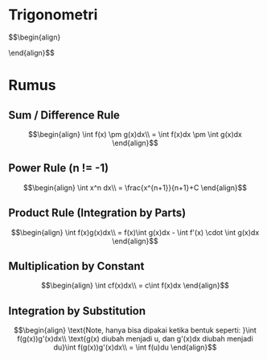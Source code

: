 # Trigonometri
$$\begin{align}

\end{align}$$
# Rumus
## Sum / Difference Rule
$$\begin{align}
\int f(x) \pm g(x)dx\\
= \int f(x)dx \pm \int g(x)dx
\end{align}$$
## Power Rule (n != -1)
$$\begin{align}
\int x^n dx\\
= \frac{x^{n+1}}{n+1}+C
\end{align}$$
## Product Rule (Integration by Parts)
$$\begin{align}
\int f(x)g(x)dx\\
= f(x)\int g(x)dx - \int f'(x) \cdot \int g(x)dx
\end{align}$$
## Multiplication by Constant
$$\begin{align}
\int cf(x)dx\\
= c\int f(x)dx
\end{align}$$
## Integration by Substitution
$$\begin{align}
\text{Note, hanya bisa dipakai ketika bentuk seperti: }\int f(g(x))g'(x)dx\\
\text{g(x) diubah menjadi u, dan g'(x)dx diubah menjadi du}\int f(g(x))g'(x)dx\\
= \int f(u)du
\end{align}$$